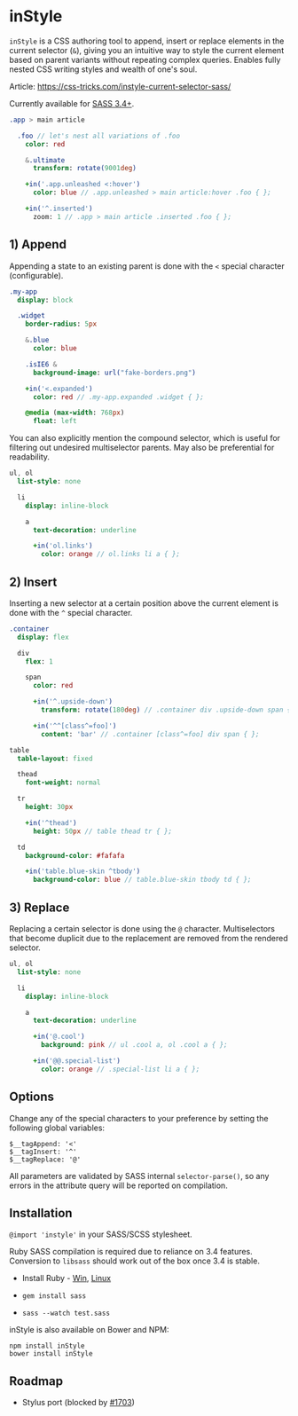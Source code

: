 # inStyle

`inStyle` is a CSS authoring tool to append, insert or replace elements in the current selector (`&`), giving you an intuitive way to style the current element based on parent variants without repeating complex queries. Enables fully nested CSS writing styles and wealth of one's soul.

Article: https://css-tricks.com/instyle-current-selector-sass/

Currently available for [SASS 3.4+](src/instyle.sass).

```Sass
.app > main article

  .foo // let's nest all variations of .foo
    color: red

    &.ultimate
      transform: rotate(9001deg)

    +in('.app.unleashed <:hover')
      color: blue // .app.unleashed > main article:hover .foo { };

    +in('^.inserted')
      zoom: 1 // .app > main article .inserted .foo { };
```

## 1) Append

Appending a state to an existing parent is done with the `<` special character (configurable).

```Sass
.my-app
  display: block

  .widget
    border-radius: 5px

    &.blue
      color: blue

    .isIE6 &
      background-image: url("fake-borders.png")

    +in('<.expanded')
      color: red // .my-app.expanded .widget { };

    @media (max-width: 768px)
      float: left
```

 You can also explicitly mention the compound selector, which is useful for filtering out undesired multiselector parents. May also be preferential for readability.

```Sass
ul, ol
  list-style: none

  li
    display: inline-block

    a
      text-decoration: underline

      +in('ol.links')
        color: orange // ol.links li a { };
```

## 2) Insert

Inserting a new selector at a certain position above the current element is done with the `^` special character.

```Sass
.container
  display: flex

  div
    flex: 1

    span
      color: red

      +in('^.upside-down')
        transform: rotate(180deg) // .container div .upside-down span { };

      +in('^^[class^=foo]')
        content: 'bar' // .container [class^=foo] div span { };
```

```Sass
table
  table-layout: fixed

  thead
    font-weight: normal

  tr
    height: 30px

    +in('^thead')
      height: 50px // table thead tr { };

  td
    background-color: #fafafa

    +in('table.blue-skin ^tbody')
      background-color: blue // table.blue-skin tbody td { };
```

## 3) Replace

Replacing a certain selector is done using the `@` character. Multiselectors that become duplicit due to the replacement are removed from the rendered selector.

```Sass
ul, ol
  list-style: none

  li
    display: inline-block

    a
      text-decoration: underline

      +in('@.cool')
        background: pink // ul .cool a, ol .cool a { };

      +in('@@.special-list')
        color: orange // .special-list li a { };
```

## Options

Change any of the special characters to your preference by setting the following global variables:

`$__tagAppend: '<'`  
`$__tagInsert: '^'`  
`$__tagReplace: '@'`

All parameters are validated by SASS internal `selector-parse()`, so any errors in the attribute query will be reported on compilation.

## Installation

`@import 'instyle'` in your SASS/SCSS stylesheet.

Ruby SASS compilation is required due to reliance on 3.4 features. Conversion to `libsass` should work out of the box once 3.4 is stable.

- Install Ruby - [Win](http://rubyinstaller.org/), [Linux](https://www.ruby-lang.org/en/documentation/installation/#package-management-systems)

- `gem install sass`

- `sass --watch test.sass`

inStyle is also available on Bower and NPM:

`npm install inStyle`  
`bower install inStyle`

## Roadmap

- Stylus port (blocked by [#1703](https://github.com/stylus/stylus/issues/1703))
